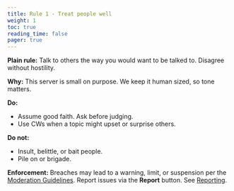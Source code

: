 ```yaml
---
title: Rule 1 - Treat people well
weight: 1
toc: true
reading_time: false
pager: true
---
```


**Plain rule:** Talk to others the way you would want to be talked to. Disagree without hostility.

**Why:** This server is small on purpose. We keep it human sized, so tone matters.

**Do:**
- Assume good faith. Ask before judging.
- Use CWs when a topic might upset or surprise others.

**Do not:**
- Insult, belittle, or bait people.
- Pile on or brigade.

**Enforcement:** Breaches may lead to a warning, limit, or suspension per the [Moderation Guidelines](/docs/policies/moderation-guidelines/). Report issues via the **Report** button. See [Reporting](/docs/user/reporting/).
